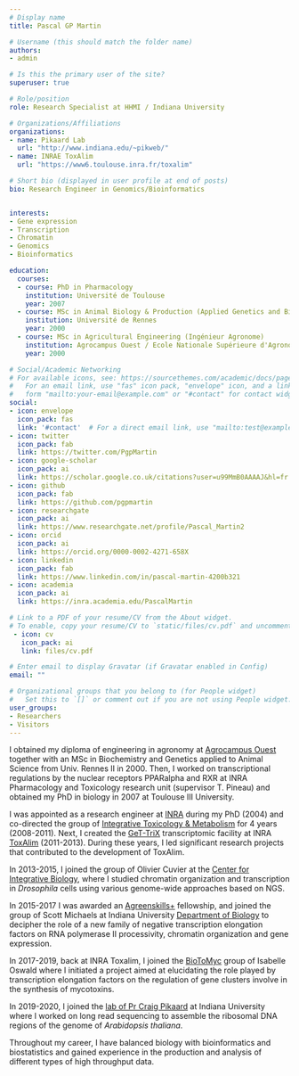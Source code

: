 ```yaml
---
# Display name
title: Pascal GP Martin

# Username (this should match the folder name)
authors:
- admin

# Is this the primary user of the site?
superuser: true

# Role/position
role: Research Specialist at HHMI / Indiana University

# Organizations/Affiliations
organizations:
- name: Pikaard Lab
  url: "http://www.indiana.edu/~pikweb/"
- name: INRAE ToxAlim
  url: "https://www6.toulouse.inra.fr/toxalim"

# Short bio (displayed in user profile at end of posts)
bio: Research Engineer in Genomics/Bioinformatics


interests:
- Gene expression
- Transcription
- Chromatin
- Genomics
- Bioinformatics

education:
  courses:
  - course: PhD in Pharmacology
    institution: Université de Toulouse
    year: 2007
  - course: MSc in Animal Biology & Production (Applied Genetics and Biochemistry)
    institution: Université de Rennes
    year: 2000
  - course: MSc in Agricultural Engineering (Ingénieur Agronome)
    institution: Agrocampus Ouest / Ecole Nationale Supérieure d'Agronomie de Rennes
    year: 2000

# Social/Academic Networking
# For available icons, see: https://sourcethemes.com/academic/docs/page-builder/#icons
#   For an email link, use "fas" icon pack, "envelope" icon, and a link in the
#   form "mailto:your-email@example.com" or "#contact" for contact widget.
social:
- icon: envelope
  icon_pack: fas
  link: '#contact'  # For a direct email link, use "mailto:test@example.org".
- icon: twitter
  icon_pack: fab
  link: https://twitter.com/PgpMartin
- icon: google-scholar
  icon_pack: ai
  link: https://scholar.google.co.uk/citations?user=u99MmB0AAAAJ&hl=fr
- icon: github
  icon_pack: fab
  link: https://github.com/pgpmartin
- icon: researchgate
  icon_pack: ai
  link: https://www.researchgate.net/profile/Pascal_Martin2
- icon: orcid
  icon_pack: ai
  link: https://orcid.org/0000-0002-4271-658X
- icon: linkedin
  icon_pack: fab
  link: https://www.linkedin.com/in/pascal-martin-4200b321
- icon: academia
  icon_pack: ai
  link: https://inra.academia.edu/PascalMartin

# Link to a PDF of your resume/CV from the About widget.
# To enable, copy your resume/CV to `static/files/cv.pdf` and uncomment the lines below.
 - icon: cv
   icon_pack: ai
   link: files/cv.pdf

# Enter email to display Gravatar (if Gravatar enabled in Config)
email: ""

# Organizational groups that you belong to (for People widget)
#   Set this to `[]` or comment out if you are not using People widget.
user_groups:
- Researchers
- Visitors
---
```


I obtained my diploma of engineering in agronomy at [Agrocampus Ouest](https://www.agrocampus-ouest.fr/) together with an MSc in Biochemistry and Genetics applied to Animal Science from Univ. Rennes II in 2000. Then, I worked on transcriptional regulations by the nuclear receptors PPARalpha and RXR at INRA Pharmacology and Toxicology research unit (supervisor T. Pineau) and obtained my PhD in biology in 2007 at Toulouse III University.    

I was appointed as a research engineer at [INRA](http://www.inra.fr/en) during my PhD (2004) and co-directed the group of [Integrative Toxicology & Metabolism](https://www.toulouse.inra.fr/toxalim/Equipes-Recherche-Publications/E1-TIM-Toxicologie-Integrative-Metabolisme) for 4 years (2008-2011). Next, I created the [GeT-TriX](https://www.toulouse.inra.fr/toxalim/Plateformes-Technologiques/E23-TRiX) transcriptomic facility at INRA [ToxAlim](https://www.toulouse.inra.fr/toxalim) (2011-2013). During these years, I led significant research projects that contributed to the development of ToxAlim.  

In 2013-2015, I joined the group of Olivier Cuvier at the [Center for Integrative Biology](http://cbi-toulouse.fr/eng/), where I studied chromatin organization and transcription in _Drosophila_ cells using various genome-wide approaches based on NGS.  

In 2015-2017 I was awarded an [Agreenskills+](https://www.agreenskills.eu) fellowship, and joined the group of Scott Michaels at Indiana University [Department of Biology](https://biology.indiana.edu/) to decipher the role of a new family of negative transcription elongation factors on RNA polymerase II processivity, chromatin organization and gene expression.  

In 2017-2019, back at INRA Toxalim, I joined the [BioToMyc](https://www6.toulouse.inrae.fr/toxalim/Equipes-Recherche-Publications/BioToMyc-Biosynthese-Toxicite-des-Mycotoxines) group of Isabelle Oswald where I initiated a project aimed at elucidating the role played by transcription elongation factors on the regulation of gene clusters involve in the synthesis of mycotoxins.

In 2019-2020, I joined the [lab of Pr Craig Pikaard](https://pikweb.sitehost.iu.edu/) at Indiana University where I worked on long read sequencing to assemble the ribosomal DNA regions of the genome of _Arabidopsis thaliana_. 

Throughout my career, I have balanced biology with bioinformatics and biostatistics and gained experience in the production and analysis of different types of high throughput data.
